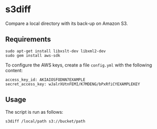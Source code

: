 s3diff
======

Compare a local directory with its back-up on Amazon S3.

Requirements
------------

    sudo apt-get install libxslt-dev libxml2-dev
    sudo gem install aws-sdk

To configure the AWS keys, create a file `config.yml` with the following content:

    access_key_id: AKIAIOSFODNN7EXAMPLE
    secret_access_key: wJalrXUtnFEMI/K7MDENG/bPxRfiCYEXAMPLEKEY

Usage
-----

The script is run as follows:

    s3diff /local/path s3://bucket/path
